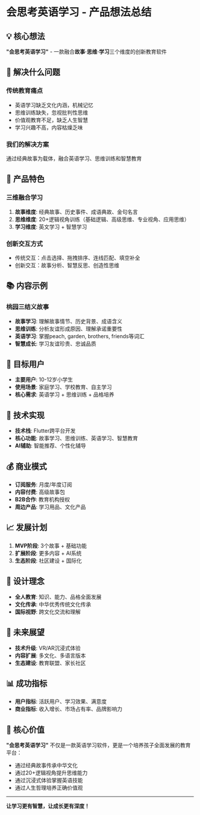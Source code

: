 # 会思考英语学习 - 产品想法总结

## 💡 核心想法

**"会思考英语学习"** - 一款融合**故事·思维·学习**三个维度的创新教育软件

## 🎯 解决什么问题

### **传统教育痛点**
- 英语学习缺乏文化内涵，机械记忆
- 思维训练缺失，忽视批判性思维
- 价值观教育不足，缺乏人生智慧
- 学习兴趣不高，内容枯燥乏味

### **我们的解决方案**
通过经典故事为载体，融合英语学习、思维训练和智慧教育

## 🌟 产品特色

### **三维融合学习**
1. **故事维度**: 经典故事、历史事件、成语典故、金句名言
2. **思维维度**: 20+逻辑视角训练（基础逻辑、高级思维、专业视角、应用思维）
3. **学习维度**: 英文学习 + 智慧学习

### **创新交互方式**
- 传统交互：点击选择、拖拽排序、连线匹配、填空补全
- 创新交互：故事分析、智慧反思、创造性思维

## 📚 内容示例

### **桃园三结义故事**
- **故事学习**: 理解故事情节、历史背景、成语含义
- **思维训练**: 分析友谊形成原因、理解承诺重要性
- **英语学习**: 掌握peach, garden, brothers, friends等词汇
- **智慧成长**: 学习友谊珍贵、忠诚品质

## 🎯 目标用户

- **主要用户**: 10-12岁小学生
- **使用场景**: 家庭学习、学校教育、自主学习
- **核心需求**: 英语学习 + 思维训练 + 品格培养

## 🚀 技术实现

- **技术栈**: Flutter跨平台开发
- **核心功能**: 故事学习、思维训练、英语学习、智慧教育
- **AI辅助**: 智能推荐、个性化辅导

## 💰 商业模式

- **订阅服务**: 月度/年度订阅
- **内容付费**: 高级故事包
- **B2B合作**: 教育机构授权
- **周边产品**: 学习用品、文化产品

## 📈 发展计划

1. **MVP阶段**: 3个故事 + 基础功能
2. **扩展阶段**: 更多内容 + AI系统
3. **生态阶段**: 社区建设 + 国际化

## 🎨 设计理念

- **全人教育**: 知识、能力、品格全面发展
- **文化传承**: 中华优秀传统文化传承
- **国际视野**: 跨文化交流和理解

## 🔮 未来展望

- **技术升级**: VR/AR沉浸式体验
- **内容扩展**: 多文化、多语言版本
- **生态建设**: 教育联盟、家长社区

## 📊 成功指标

- **用户指标**: 活跃用户、学习效果、满意度
- **商业指标**: 收入增长、市场占有率、品牌影响力

## 🎯 核心价值

**"会思考英语学习"** 不仅是一款英语学习软件，更是一个培养孩子全面发展的教育平台：

- 通过经典故事传承中华文化
- 通过20+逻辑视角提升思维能力  
- 通过沉浸式体验掌握英语技能
- 通过人生哲理培养正确价值观

---

**让学习更有智慧，让成长更有深度！**

